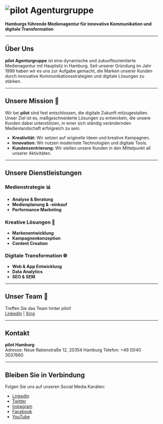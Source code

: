 # ![pilot Agenturgruppe](https://www.pilot.de/wp-content/uploads/2019/05/pilot-group-ohg_hauptorganisation.jpg)

**Hamburgs führende Medienagentur für innovative Kommunikation und digitale Transformation**

---

## Über Uns

**pilot Agenturgruppe** ist eine dynamische und zukunftsorientierte Medienagentur mit Hauptsitz in Hamburg. Seit unserer Gründung im Jahr 1999 haben wir es uns zur Aufgabe gemacht, die Marken unserer Kunden durch innovative Kommunikationsstrategien und digitale Lösungen zu stärken.

---

## Unsere Mission 🚀

Wir bei **pilot** sind fest entschlossen, die digitale Zukunft mitzugestalten. Unser Ziel ist es, maßgeschneiderte Lösungen zu entwickeln, die unsere Kunden dabei unterstützen, in einer sich ständig verändernden Medienlandschaft erfolgreich zu sein.

- **Kreativität:** Wir setzen auf originelle Ideen und kreative Kampagnen.
- **Innovation:** Wir nutzen modernste Technologien und digitale Tools.
- **Kundenzentrierung:** Wir stellen unsere Kunden in den Mittelpunkt all unserer Aktivitäten.

---

## Unsere Dienstleistungen

### Medienstrategie 📊
- **Analyse & Beratung**
- **Medienplanung & -einkauf**
- **Performance Marketing**

### Kreative Lösungen 🎨
- **Markenentwicklung**
- **Kampagnenkonzeption**
- **Content Creation**

### Digitale Transformation 🌐
- **Web & App Entwicklung**
- **Data Analytics**
- **SEO & SEM**

---

## Unser Team 👥

Treffen Sie das Team hinter pilot!  
[LinkedIn](https://www.linkedin.com/company/pilot-agenturgruppe) | [Xing](https://www.xing.com/companies/pilot-agenturgruppe)


---

## Kontakt

**pilot Hamburg**  
Adresse: Neue Rabenstraße 12, 20354 Hamburg
Telefon: +49 (0)40 3037660

---

## Bleiben Sie in Verbindung

Folgen Sie uns auf unseren Social Media Kanälen:
- [LinkedIn](https://www.linkedin.com/company/pilot-agenturgruppe)
- [Twitter](https://twitter.com/pilot_agentur)
- [Instagram](https://www.instagram.com/pilot_agentur)
- [Facebook](https://www.facebook.com/pilot.agenturgruppe)
- [YouTube](https://www.youtube.com/user/PILOT)

